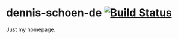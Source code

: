 # dennis-schoen-de [![Build Status](https://github.com/roccoblues/dennis-schoen-de/workflows/Test/badge.svg)](https://github.com/roccoblues/dennis-schoen-de/actions)

Just my homepage. 
